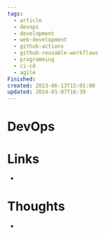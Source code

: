 ```yaml
---
tags:
  - article
  - devops
  - development
  - web-development
  - github-actions
  - github-reusable-workflows
  - programming
  - ci-cd
  - agile
Finished: 
created: 2023-06-13T15:01:00
updated: 2024-01-07T16:39
---
```

# DevOps


# Links
- 

# Thoughts 
- 


